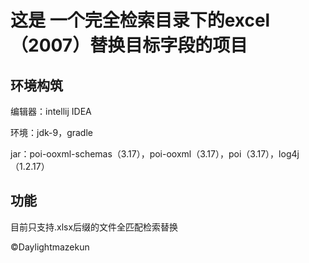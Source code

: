 # 这是 一个完全检索目录下的excel（2007）替换目标字段的项目

## 环境构筑

  编辑器：intellij IDEA
  
  环境：jdk-9，gradle
  
  jar：poi-ooxml-schemas（3.17），poi-ooxml（3.17），poi（3.17），log4j（1.2.17）
## 功能
  目前只支持.xlsx后缀的文件全匹配检索替换
  
&copy;Daylightmazekun